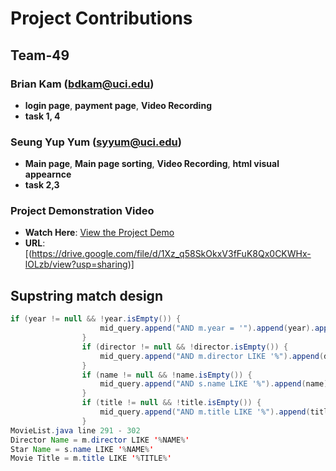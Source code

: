 # Project Contributions

## Team-49 

### Brian Kam (bdkam@uci.edu)
- **login page**, **payment page**, **Video Recording**
- **task 1, 4**
### Seung Yup Yum (syyum@uci.edu)
- **Main page**, **Main page sorting**, **Video Recording**, **html visual appearnce**
- **task 2,3**

### Project Demonstration Video
- **Watch Here**: [View the Project Demo](https://drive.google.com/file/d/1Xz_q58SkOkxV3fFuK8Qx0CKWHx-lOLzb/view?usp=sharing)
- **URL**: [(https://drive.google.com/file/d/1Xz_q58SkOkxV3fFuK8Qx0CKWHx-lOLzb/view?usp=sharing)]

## Supstring match design

```java
if (year != null && !year.isEmpty()) {
                    mid_query.append("AND m.year = '").append(year).append("' ");
                }
                if (director != null && !director.isEmpty()) {
                    mid_query.append("AND m.director LIKE '%").append(director).append("%' ");
                }
                if (name != null && !name.isEmpty()) {
                    mid_query.append("AND s.name LIKE '%").append(name).append("%' ");
                }
                if (title != null && !title.isEmpty()) {
                    mid_query.append("AND m.title LIKE '%").append(title).append("%' ");
                }
MovieList.java line 291 - 302
Director Name = m.director LIKE '%NAME%'
Star Name = s.name LIKE '%NAME%'
Movie Title = m.title LIKE '%TITLE%'
```
